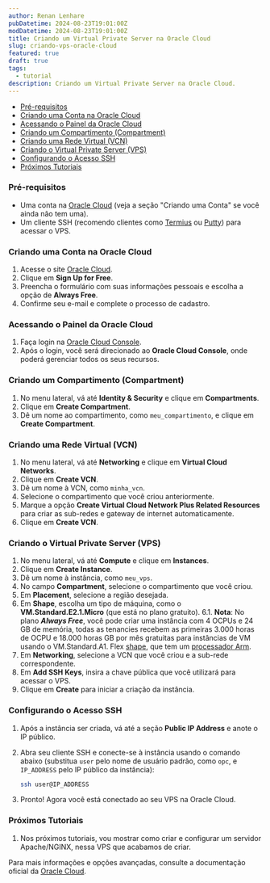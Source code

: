 ```yaml
---
author: Renan Lenhare
pubDatetime: 2024-08-23T19:01:00Z
modDatetime: 2024-08-23T19:01:00Z
title: Criando um Virtual Private Server na Oracle Cloud
slug: criando-vps-oracle-cloud
featured: true
draft: true
tags:
  - tutorial
description: Criando um Virtual Private Server na Oracle Cloud.
---
```


- [Pré-requisitos](#pré-requisitos)
- [Criando uma Conta na Oracle Cloud](#criando-uma-conta-na-oracle-cloud)
- [Acessando o Painel da Oracle Cloud](#acessando-o-painel-da-oracle-cloud)
- [Criando um Compartimento (Compartment)](#criando-um-compartimento-compartment)
- [Criando uma Rede Virtual (VCN)](#criando-uma-rede-virtual-vcn)
- [Criando o Virtual Private Server (VPS)](#criando-o-virtual-private-server-vps)
- [Configurando o Acesso SSH](#configurando-o-acesso-ssh)
- [Próximos Tutoriais](#próximos-tutoriais)

### Pré-requisitos

- Uma conta na [Oracle Cloud](https://cloud.oracle.com/) (veja a seção "Criando uma Conta" se você ainda não tem uma).
- Um cliente SSH (recomendo clientes como [Termius](https://termius.com/download/windows) ou [Putty](https://www.putty.org/)) para acessar o VPS.

### Criando uma Conta na Oracle Cloud

1. Acesse o site [Oracle Cloud](https://cloud.oracle.com/).
2. Clique em **Sign Up for Free**.
3. Preencha o formulário com suas informações pessoais e escolha a opção de **Always Free**.
4. Confirme seu e-mail e complete o processo de cadastro.

### Acessando o Painel da Oracle Cloud

1. Faça login na [Oracle Cloud Console](https://cloud.oracle.com/).
2. Após o login, você será direcionado ao **Oracle Cloud Console**, onde poderá gerenciar todos os seus recursos.

### Criando um Compartimento (Compartment)

1. No menu lateral, vá até **Identity & Security** e clique em **Compartments**.
2. Clique em **Create Compartment**.
3. Dê um nome ao compartimento, como `meu_compartimento`, e clique em **Create Compartment**.

### Criando uma Rede Virtual (VCN)

1. No menu lateral, vá até **Networking** e clique em **Virtual Cloud Networks**.
2. Clique em **Create VCN**.
3. Dê um nome à VCN, como `minha_vcn`.
4. Selecione o compartimento que você criou anteriormente.
5. Marque a opção **Create Virtual Cloud Network Plus Related Resources** para criar as sub-redes e gateway de internet automaticamente.
6. Clique em **Create VCN**.

### Criando o Virtual Private Server (VPS)

1. No menu lateral, vá até **Compute** e clique em **Instances**.
2. Clique em **Create Instance**.
3. Dê um nome à instância, como `meu_vps`.
4. No campo **Compartment**, selecione o compartimento que você criou.
5. Em **Placement**, selecione a região desejada.
6. Em **Shape**, escolha um tipo de máquina, como o **VM.Standard.E2.1.Micro** (que está no plano gratuito).
   6.1. **Nota**: No plano **_Always Free_**, você pode criar uma instância com 4 OCPUs e 24 GB de memória, todas as tenancies recebem as primeiras 3.000 horas de OCPU e 18.000 horas GB por mês gratuitas para instâncias de VM usando o VM.Standard.A1. Flex [shape](https://docs.oracle.com/iaas/Content/Compute/References/computeshapes.htm), que tem um [processador Arm](https://docs.oracle.com/iaas/Content/Compute/References/arm.htm).
7. Em **Networking**, selecione a VCN que você criou e a sub-rede correspondente.
8. Em **Add SSH Keys**, insira a chave pública que você utilizará para acessar o VPS.
9. Clique em **Create** para iniciar a criação da instância.

### Configurando o Acesso SSH

1. Após a instância ser criada, vá até a seção **Public IP Address** e anote o IP público.
2. Abra seu cliente SSH e conecte-se à instância usando o comando abaixo (substitua `user` pelo nome de usuário padrão, como `opc`, e `IP_ADDRESS` pelo IP público da instância):

   ```bash
   ssh user@IP_ADDRESS
   ```

3. Pronto! Agora você está conectado ao seu VPS na Oracle Cloud.

### Próximos Tutoriais

1. Nos próximos tutoriais, vou mostrar como criar e configurar um servidor Apache/NGINX, nessa VPS que acabamos de criar.

Para mais informações e opções avançadas, consulte a documentação oficial da [Oracle Cloud](https://docs.oracle.com/en-us/iaas/Content/home.htm).

